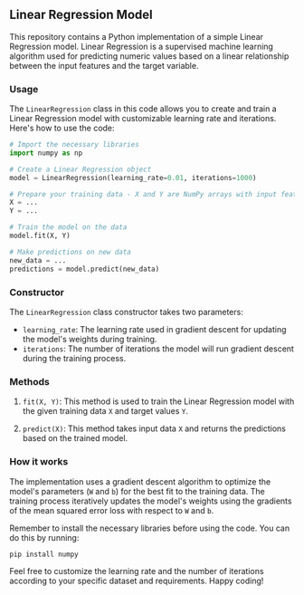 ## Linear Regression Model

This repository contains a Python implementation of a simple Linear Regression model. Linear Regression is a supervised machine learning algorithm used for predicting numeric values based on a linear relationship between the input features and the target variable.

### Usage

The `LinearRegression` class in this code allows you to create and train a Linear Regression model with customizable learning rate and iterations. Here's how to use the code:

```python
# Import the necessary libraries
import numpy as np

# Create a Linear Regression object
model = LinearRegression(learning_rate=0.01, iterations=1000)

# Prepare your training data - X and Y are NumPy arrays with input features and target values
X = ...
Y = ...

# Train the model on the data
model.fit(X, Y)

# Make predictions on new data
new_data = ...
predictions = model.predict(new_data)
```

### Constructor

The `LinearRegression` class constructor takes two parameters:

- `learning_rate`: The learning rate used in gradient descent for updating the model's weights during training.
- `iterations`: The number of iterations the model will run gradient descent during the training process.

### Methods

1. `fit(X, Y)`: This method is used to train the Linear Regression model with the given training data `X` and target values `Y`.

2. `predict(X)`: This method takes input data `X` and returns the predictions based on the trained model.

### How it works

The implementation uses a gradient descent algorithm to optimize the model's parameters (`W` and `b`) for the best fit to the training data. The training process iteratively updates the model's weights using the gradients of the mean squared error loss with respect to `W` and `b`.

Remember to install the necessary libraries before using the code. You can do this by running:

```
pip install numpy
```

Feel free to customize the learning rate and the number of iterations according to your specific dataset and requirements. Happy coding!
